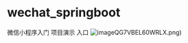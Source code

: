 # wechat_springboot
微信小程序入门
项目演示
入口
![image](https://github.com/Chico777/Spring-boot/blob/master/%E5%9B%BE%E7%89%87/%5BO90F6BKT)QG7VBEL60WRLX.png)
